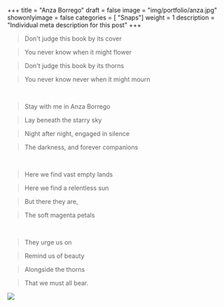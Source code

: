 +++
title = "Anza Borrego"
draft = false
image = "img/portfolio/anza.jpg"
showonlyimage = false
categories = [ "Snaps"]
weight = 1
description = "Individual meta description for this post"
+++


<!--more-->

>Don't judge this book by its cover

>You never know when it might flower

>Don't judge this book by its thorns

>You never know never when it might mourn

<br>

>Stay with me in Anza Borrego

>Lay beneath the starry sky

>Night after night, engaged in silence

>The darkness, and forever companions

<br>

>Here we find vast empty lands

>Here we find a relentless sun

>But there they are,

>The soft magenta petals

<br>

>They urge us on

>Remind us of beauty

>Alongside the thorns 

>That we must all bear.

![](/img/portfolio/anza2.jpg)